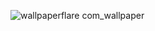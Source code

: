 ![wallpaperflare com_wallpaper](https://github.com/AbdelrahmanDjango/Portfolio/assets/151494963/4c4e91ed-53c9-4e14-9ca8-a5a0ab173e6d)
